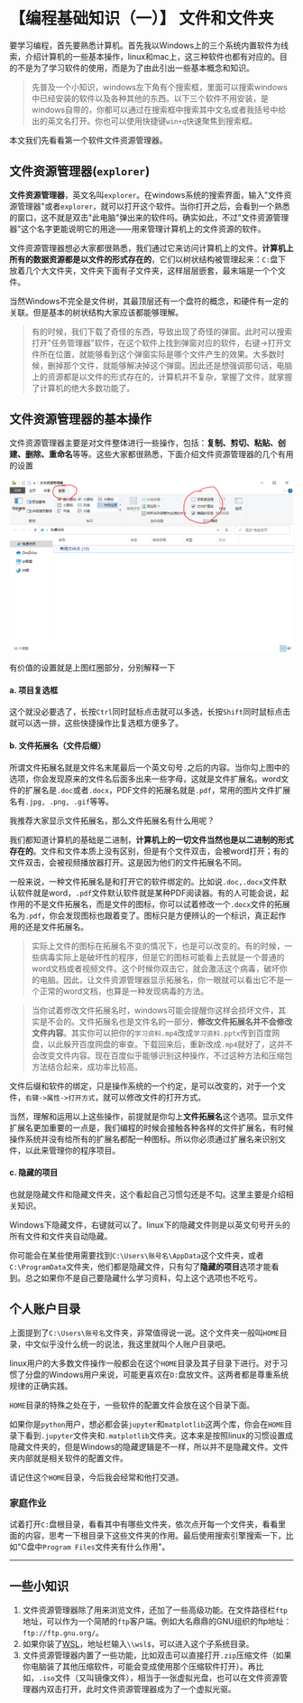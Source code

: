 # 【编程基础知识（一）】 文件和文件夹

要学习编程，首先要熟悉计算机。首先我以Windows上的三个系统内置软件为线索，介绍计算机的一些基本操作，linux和mac上，这三种软件也都有对应的。目的不是为了学习软件的使用，而是为了由此引出一些基本概念和知识。

> 先普及一个小知识，windows左下角有个搜索框，里面可以搜索windows中已经安装的软件以及各种其他的东西。以下三个软件不用安装，是windows自带的，你都可以通过在搜索框中搜索其中文名或者我括号中给出的英文名打开。你也可以使用快捷键`win+q`快速聚焦到搜索框。

本文我们先看看第一个软件文件资源管理器。

## 文件资源管理器(`explorer`)

**文件资源管理器**，英文名叫`explorer`。在windows系统的搜索界面，输入"文件资源管理器"或者`explorer`，就可以打开这个软件。当你打开之后，会看到一个熟悉的窗口，这不就是双击"此电脑"弹出来的软件吗。确实如此，不过"文件资源管理器"这个名字更能说明它的用途——用来管理计算机上的文件资源的软件。

文件资源管理器想必大家都很熟悉，我们通过它来访问计算机上的文件。**计算机上所有的数据资源都是以文件的形式存在的**，它们以树状结构被管理起来：`C:`盘下放着几个大文件夹，文件夹下面有子文件夹，这样层层嵌套，最末端是一个个文件。

当然Windows不完全是文件树，其最顶层还有一个盘符的概念，和硬件有一定的关联。但是基本的树状结构大家应该都能够理解。

> 有的时候，我们下载了奇怪的东西，导致出现了奇怪的弹窗。此时可以搜索打开"任务管理器"软件，在这个软件上找到弹窗对应的软件，右键->打开文件所在位置，就能够看到这个弹窗实际是哪个文件产生的效果。大多数时候，删掉那个文件，就能够解决掉这个弹窗。因此还是想强调那句话，电脑上的资源都是以文件的形式存在的，计算机并不复杂，掌握了文件，就掌握了计算机的绝大多数功能了。

## 文件资源管理器的基本操作

文件资源管理器主要是对文件整体进行一些操作，包括：**复制、剪切、粘贴、创建、删除、重命名**等等。这些大家都很熟悉，下面介绍文件资源管理器的几个有用的设置

![文件资源管理器](../../img/explorer.png)

有价值的设置就是上图红圈部分，分别解释一下

#### a. 项目复选框

这个就没必要选了，长按`Ctrl`同时鼠标点击就可以多选，长按`Shift`同时鼠标点击就可以选一排，这些快捷操作比复选框方便多了。

#### b. 文件拓展名（文件后缀）

所谓文件拓展名就是文件名末尾最后一个英文句号`.`之后的内容。当你勾上图中的选项，你会发现原来的文件名后面多出来一些字母，这就是文件扩展名。word文件的扩展名是`.doc`或者`.docx`，PDF文件的拓展名就是`.pdf`，常用的图片文件扩展名有`.jpg, .png, .gif`等等。

我推荐大家显示文件拓展名，那么文件拓展名有什么用呢？

我们都知道计算机的基础是二进制，**计算机上的一切文件当然也是以二进制的形式存在的**。文件和文件本质上没有区别，但是有个文件双击，会被word打开；有的文件双击，会被视频播放器打开。这是因为他们的文件拓展名不同。

一般来说，一种文件拓展名是和打开它的软件绑定的。比如说`.doc,.docx`文件默认软件就是word，`.pdf`文件默认软件就是某种PDF阅读器。有的人可能会说，起作用的不是文件拓展名，而是文件的图标，你可以试着修改一个`.docx`文件的拓展名为`.pdf`，你会发现图标也跟着变了。图标只是方便辨认的一个标识，真正起作用的还是文件拓展名。

> 实际上文件的图标在拓展名不变的情况下，也是可以改变的。有的时候，一些病毒实际上是破坏性的程序，但是它的图标可能看上去就是一个普通的word文档或者视频文件。这个时候你双击它，就会激活这个病毒，破坏你的电脑。因此，让文件资源管理器显示拓展名，你一眼就可以看出它不是一个正常的word文档，也算是一种发现病毒的方法。

> 当你试着修改文件拓展名时，windows可能会提醒你这样会损坏文件，其实是不会的。文件拓展名也是文件名的一部分，**修改文件拓展名并不会修改文件内容**。其实你可以把你的`学习资料.mp4`改成`学习资料.pptx`传到百度网盘，以此躲开百度网盘的审查。下载回来后，重新改成`.mp4`就好了，这并不会改变文件内容。现在百度似乎能够识别这种操作，不过这种方法和压缩包方法结合起来，成功率比较高。

文件后缀和软件的绑定，只是操作系统的一个约定，是可以改变的，对于一个文件，`右键->属性->打开方式`，就可以修改文件的打开方式。

当然，理解和运用以上这些操作，前提就是你勾上**文件拓展名**这个选项。显示文件扩展名更加重要的一点是，我们编程的时候会接触各种各样的文件扩展名，有时候操作系统并没有给所有的扩展名都配一种图标。所以你必须通过扩展名来识别文件，以此来管理你的程序项目。

#### c. 隐藏的项目

也就是隐藏文件和隐藏文件夹，这个看起自己习惯勾还是不勾。这里主要是介绍相关知识。

Windows下隐藏文件，右键就可以了。linux下的隐藏文件则是以英文句号开头的所有文件和文件夹自动隐藏。

你可能会在某些使用需要找到`C:\Users\账号名\AppData`这个文件夹，或者`C:\ProgramData`文件夹，他们都是隐藏文件，只有勾了**隐藏的项目**选项才能看到。总之如果你不是自己要隐藏什么学习资料，勾上这个选项也不吃亏。

## 个人账户目录

上面提到了`C:\Users\账号名`文件夹，非常值得说一说。这个文件夹一般叫`HOME`目录，中文似乎没什么统一的说法，我这里就叫个人账户目录吧。

linux用户的大多数文件操作一般都会在这个`HOME`目录及其子目录下进行。对于习惯了分盘的Windows用户来说，可能更喜欢在`D:`盘放文件。这两者都是尊重系统规律的正确实践。

`HOME`目录的特殊之处在于，一些软件的配置文件会放在这个目录下面。

如果你是`python`用户，想必都会装`jupyter`和`matplotlib`这两个库，你会在`HOME`目录下看到`.jupyter`文件夹和`.matplotlib`文件夹。这本来是按照linux的习惯设置成隐藏文件夹的，但是Windows的隐藏逻辑是不一样，所以并不是隐藏文件。文件夹内部就是相关软件的配置文件。

请记住这个`HOME`目录，今后我会经常和他打交道。

### 家庭作业

试着打开`C:`盘根目录，看看其中有哪些文件夹，依次点开每一个文件夹，看看里面的内容，思考一下根目录下这些文件夹的作用。最后使用搜索引擎搜索一下，比如"C盘中`Program Files`文件夹有什么作用"。

---------

## 一些小知识

1. 文件资源管理器除了用来浏览文件，还加了一些高级功能。在文件路径栏`ftp`地址，可以作为一个简陋的`ftp`客户端。例如大名鼎鼎的GNU组织的ftp地址：`ftp://ftp.gnu.org/`。
2. 如果你装了[WSL](https://docs.microsoft.com/zh-cn/windows/wsl/install-win10)，地址栏输入`\\wsl$`，可以进入这个子系统目录。
3. 文件资源管理器内置了一些功能，比如双击可以直接打开`.zip`压缩文件（如果你电脑装了其他压缩软件，可能会变成使用那个压缩软件打开）。再比如，`.iso`文件（又叫镜像文件），相当于一张虚拟光盘，也可以在文件资源管理器内双击打开，此时文件资源管理器成为了一个虚拟光驱。
